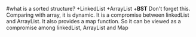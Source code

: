 #what is a sorted structure?
+LinkedList
+ArrayList
+**BST** Don't forget this. Comparing with array, it is dynamic. It is a compromise between linkedList and ArrayList. It also provides a map function. So it can be viewed as a compromise among linkedList, ArrayList and Map

	
